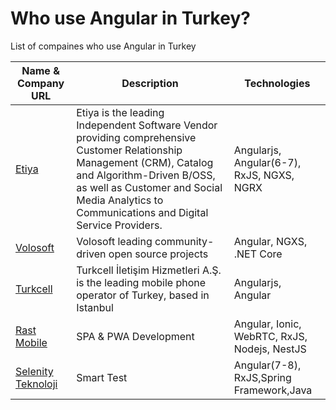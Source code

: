 # Who use Angular in Turkey?
List of compaines who use Angular in Turkey




| Name & Company URL | Description | Technologies |
|--|--|--|
| [Etiya](https://www.etiya.com/) | Etiya is the leading Independent Software Vendor providing comprehensive Customer Relationship Management (CRM), Catalog and Algorithm-Driven B/OSS, as well as Customer and Social Media Analytics to Communications and Digital Service Providers.  | Angularjs, Angular(6-7), RxJS, NGXS, NGRX  |
| [Volosoft](https://volosoft.com/) | Volosoft leading community-driven open source projects | Angular, NGXS, .NET Core |
| [Turkcell](https://mesajussu.turkcell.com.tr/) | Turkcell İletişim Hizmetleri A.Ş. is the leading mobile phone operator of Turkey, based in Istanbul | Angularjs, Angular |
| [Rast Mobile](https://www.rastmobile.com) | SPA & PWA Development | Angular, Ionic, WebRTC, RxJS, Nodejs, NestJS |
| [Selenity Teknoloji](http://www.selenityteknoloji.com) | Smart Test | Angular(7-8), RxJS,Spring Framework,Java |
